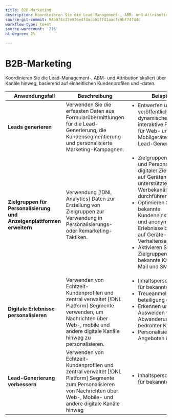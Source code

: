 ```yaml
---
title: B2B-Marketing
description: Koordinieren Sie die Lead-Management-, ABM- und Attribution skaliert über Kanäle hinweg, basierend auf einheitlichen Kundenprofilen und -daten.
source-git-commit: 94b074c17e976e4f4acbb1ff41aacfc9bf74744c
workflow-type: tm+mt
source-wordcount: '216'
ht-degree: 2%

---
```



# B2B-Marketing

Koordinieren Sie die Lead-Management-, ABM- und Attribution skaliert über Kanäle hinweg, basierend auf einheitlichen Kundenprofilen und -daten.


<table>

<thead>
    <tr>
      <th>Anwendungsfall</th>
      <th>Beschreibung</th>
      <th>Beispiele</th>
      <th>Programme</th>
    </tr>
  </thead>

<tbody>
<tr>
  <td><strong>Leads generieren</strong><br/></td>
  <td>Verwenden Sie die erfassten Daten aus Formularübermittlungen für die Lead-Generierung, die Kundensegmentierung und personalisierte Marketing-Kampagnen.
  </td>
  <td>
    <ul style="margin-top: 0;">
      <li>Entwerfen und veröffentlichen Sie dynamische und interaktive Formulare für Web- und Mobilgeräte für die Lead-Generierung.</li>
    </ul>
  </td>
  <td><a href= "../integrations-between-applications/marketo/marketo-experience-manager.md"> Marketo Engage und Forms</a></td>
</tr>


<tr>
  <td rowspan="1"><strong>Zielgruppen für Personalisierung und Anzeigenplattformen erweitern</strong><br/></td> 
  <td>Verwendung [!DNL Analytics] Daten zur Erstellung von Zielgruppen zur Verwendung in Personalisierungs- oder Remarketing-Taktiken.</td>
  <td>
    <ul style="margin-top: 0;">
      <li>Zielgruppenbestimmung und Personalisierung digitaler Zielgruppen auf Geräten oder unterstützten Werbekanälen durchführen.</li>
      <li>Optimieren Sie bekannte Kundeneinstiegsseiten und anonyme Erlebnisse basierend auf Geräte- und Verhaltensattributen.</li>
      <li>Aktivieren Sie Zielgruppen für bekannte Kanäle wie E-Mail und SMS.</li>
    </ul>    
  </td>
  <td><a href="../integrations-between-applications/analytics/analytics-rtcdp.md">[!DNL Analytics] und Echtzeit-Kundendaten [!DNL Platform]</a></td>
</tr>

<tr>
  <td><strong>Digitale Erlebnisse personalisieren</strong><br/></td>
  <td> Verwenden von Echtzeit-Kundenprofilen und zentral verwaltet [!DNL Platform] Segmente verwenden, um Nachrichten über Web-, mobile und andere digitale Kanäle hinweg zu personalisieren.
  </td>
  <td>
    <ul style="margin-top: 0;">
      <li>Inhaltspersonalisierung für bekannte Besucher</li>
      <li>Treueanmeldung und -beteiligung erhöhen</li>
      <li>Erkennen und Ausweiden von Abwanderungsrisiken bedrohter Kunden</li>
      <li>Personalisierung von Angeboten in Echtzeit</li>
    </ul>
  </td>
  <td><a href="../integrations-between-applications/rtcdp/rtcdp-target.md">Echtzeit-Kundendaten [!DNL Platform] und [!DNL Target]</a></td>
</tr>

<tr>
  <td><strong>Lead-Generierung verbessern</strong><br/></td>
  <td>
    Verwenden von Echtzeit-Kundenprofilen und zentral verwaltet [!DNL Platform] Segmente zum Personalisieren von Nachrichten über Web-, Mobile- und andere digitale Kanäle hinweg
  </td>
  <td>
    <ul style="margin-top: 0;">
      <li>Inhaltspersonalisierung für bekannte Besucher</li>
    </ul>
  </td>
  <td><a href="../integrations-between-applications/rtcdp/rtcdp-target.md">Echtzeit-Kundendaten [!DNL Platform] und [!DNL Target]</a></td>
</tr>
</tbody>
</table>
